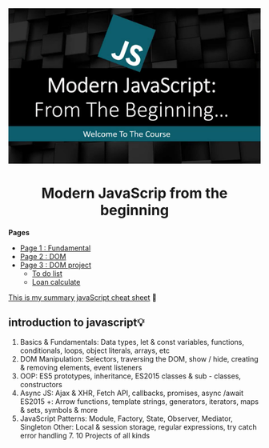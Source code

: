 <div align = "center" >
  <img src = "img/banner.png" alt = "javaScritp banner" >
  <h1 > Modern JavaScrip from the beginning </h1> 
</div >

**Pages**

- [Page 1 : Fundamental](https://github.com/Wissanukhong/Modern-JavaScript-from-the-Biginning/blob/master/1.Fundamentals/fundamental.md)
- [Page 2 : DOM](https://github.com/Wissanukhong/Modern-JavaScript-from-the-Biginning/blob/master/2.Dom/DOM.md)
- [Page 3 : DOM project](https://github.com/Wissanukhong/Modern-JavaScript-from-the-Biginning/blob/master/3.DOMproject/DOMproject.md)
  - [To do list](https://github.com/Wissanukhong/Modern-JavaScript-from-the-Biginning/blob/master/3.DOMproject/1.todolist/DOMproject.md)
  - [Loan calculate](https://github.com/Wissanukhong/Modern-JavaScript-from-the-Biginning/blob/master/3.DOMproject/2.loancalculate/loan.md)

[This is my summary javaScript cheat sheet](https://docs.google.com/spreadsheets/d/15doGb6DQk_ULSSX6rGCPuz110nyPoUi35FM1fwBvT_s/edit?usp=sharing) 💾

## introduction to javascript💡

1. Basics & Fundamentals: Data types, let & const variables, functions, conditionals, loops, object literals, arrays, etc
2. DOM Manipulation: Selectors, traversing the DOM, show / hide, creating & removing elements, event listeners
3. OOP: ES5 prototypes, inheritance, ES2015 classes & sub - classes, constructors
4. Async JS: Ajax & XHR, Fetch API, callbacks, promises, async /await ES2015 +: Arrow functions, template strings, generators, iterators, maps & sets, symbols & more
5. JavaScript Patterns: Module, Factory, State, Observer, Mediator, Singleton Other: Local & session storage, regular expressions, try catch error handling 7. 10 Projects of all kinds

